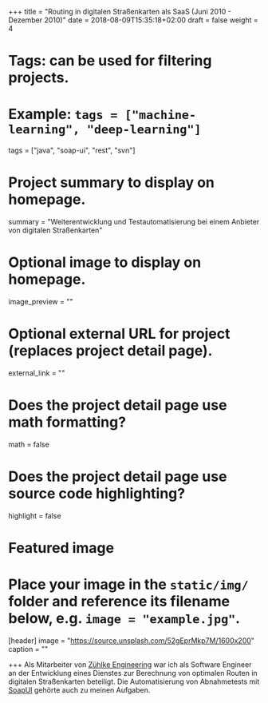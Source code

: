 +++
title = "Routing in digitalen Straßenkarten als SaaS (Juni 2010 - Dezember 2010)"
date = 2018-08-09T15:35:18+02:00
draft = false
weight = 4

# Tags: can be used for filtering projects.
# Example: `tags = ["machine-learning", "deep-learning"]`
tags = ["java", "soap-ui", "rest", "svn"]

# Project summary to display on homepage.
summary = "Weiterentwicklung und Testautomatisierung bei einem Anbieter von digitalen Straßenkarten"

# Optional image to display on homepage.
image_preview = ""

# Optional external URL for project (replaces project detail page).
external_link = ""

# Does the project detail page use math formatting?
math = false

# Does the project detail page use source code highlighting?
highlight = false

# Featured image
# Place your image in the `static/img/` folder and reference its filename below, e.g. `image = "example.jpg"`.
[header]
image = "https://source.unsplash.com/52gEprMkp7M/1600x200"
caption = ""

+++
Als Mitarbeiter von [Zühlke Engineering](https://www.zuehlke.com/de/de/) war ich als Software Engineer an der Entwicklung eines Dienstes zur Berechnung von optimalen Routen in digitalen Straßenkarten beteiligt. Die Automatisierung von Abnahmetests mit [SoapUI](https://www.soapui.org/) gehörte auch zu meinen Aufgaben.
